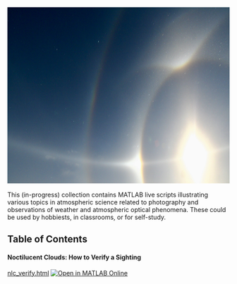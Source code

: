 <div style="text-align: center;">
  <img src="other/IMG_0508.JPG" width="800" height="400" alt="Description of the image">
</div>

This (in-progress) collection contains MATLAB live scripts illustrating 
various topics in atmospheric science related to photography and 
observations of weather and atmospheric optical phenomena. These could be 
used by hobbiests, in classrooms, or for self-study. 

## Table of Contents

#### Noctilucent Clouds: How to Verify a Sighting

[nlc_verify.html](https://htmlpreview.github.io/?https://github.com/chrisjcox/atmos-optics-demos/blob/main/demos/ncl_verify.html) [![Open in MATLAB Online](https://www.mathworks.com/images/responsive/global/open-in-matlab-online.svg)](https://matlab.mathworks.com/open/github/v1?repo=chrisjcox/atmos-optics-demos&file=live/nlc_verify.mlx)
